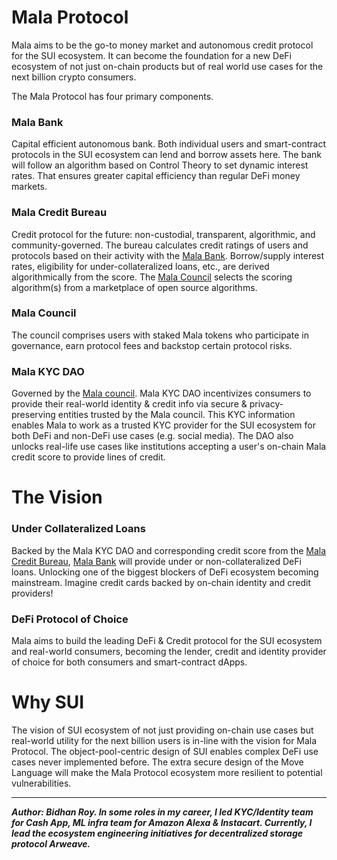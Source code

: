 # Mala Protocol
Mala aims to be the go-to money market and autonomous credit protocol for the SUI ecosystem. It can become the foundation for a new DeFi ecosystem of not just on-chain products but of real world use cases for the next billion crypto consumers.

The Mala Protocol has four primary components.

### Mala Bank
Capital efficient autonomous bank. Both individual users and smart-contract protocols in the SUI ecosystem can lend and borrow assets here. The bank will follow an algorithm based on Control Theory to set dynamic interest rates. That ensures greater capital efficiency than regular DeFi money markets.

### Mala Credit Bureau
Credit protocol for the future: non-custodial, transparent, algorithmic, and community-governed. The bureau calculates credit ratings of users and protocols based on their activity with the [Mala Bank](https://hackmd.io/@bidhan/H1cR7eFxi#Mala-Bank). Borrow/supply interest rates, eligibility for under-collateralized loans, etc., are derived algorithmically from the score. The [Mala Council](https://hackmd.io/@bidhan/H1cR7eFxi#Mala-Council) selects the scoring algorithm(s) from a marketplace of open source algorithms.

### Mala Council
The council comprises users with staked Mala tokens who participate in governance, earn protocol fees and backstop certain protocol risks.

### Mala KYC DAO
Governed by the [Mala council](https://hackmd.io/@bidhan/H1cR7eFxi#Mala-Council). Mala KYC DAO incentivizes consumers to provide their real-world identity & credit info via secure & privacy-preserving entities trusted by the Mala council. This KYC information enables Mala to work as a trusted KYC provider for the SUI ecosystem for both DeFi and non-DeFi use cases (e.g. social media). The DAO also unlocks real-life use cases like institutions accepting a user's on-chain Mala credit score to provide lines of credit.

# The Vision
### Under Collateralized Loans
Backed by the Mala KYC DAO and corresponding credit score from the [Mala Credit Bureau](https://hackmd.io/@bidhan/H1cR7eFxi#Mala-Credit-Bureau), [Mala Bank](https://hackmd.io/@bidhan/H1cR7eFxi#Mala-Bank) will provide under or non-collateralized DeFi loans. Unlocking one of the biggest blockers of DeFi ecosystem becoming mainstream. Imagine credit cards backed by on-chain identity and credit providers!
### DeFi Protocol of Choice
Mala aims to build the leading DeFi & Credit protocol for the SUI ecosystem and real-world consumers, becoming the lender, credit and identity provider of choice for both consumers and smart-contract dApps.

# Why SUI
The vision of SUI ecosystem of not just providing on-chain use cases but real-world utility for the next billion users is in-line with the vision for Mala Protocol. The object-pool-centric design of SUI enables complex DeFi use cases never implemented before. The extra secure design of the Move Language will make the Mala Protocol ecosystem more resilient to potential vulnerabilities.


---

***Author: Bidhan Roy. In some roles in my career, I led KYC/Identity team for Cash App, ML infra team for Amazon Alexa & Instacart. Currently, I lead the ecosystem engineering initiatives for decentralized storage protocol Arweave.***
